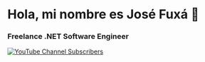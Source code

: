 # Hola, mi nombre es José Fuxá 👋

### Freelance .NET Software Engineer

[![YouTube Channel Subscribers](https://img.shields.io/youtube/channel/subscribers/@jfuxa?style=social)](https://youtube.com/@jfuxa?sub_confirmation=1)
<!--
**j-fuxa/j-fuxa** is a ✨ _special_ ✨ repository because its `README.md` (this file) appears on your GitHub profile.

Here are some ideas to get you started:

- 🔭 I’m currently working on ...
- 🌱 I’m currently learning ...
- 👯 I’m looking to collaborate on ...
- 🤔 I’m looking for help with ...
- 💬 Ask me about ...
- 📫 How to reach me: ...
- 😄 Pronouns: ...
- ⚡ Fun fact: ...
-->
